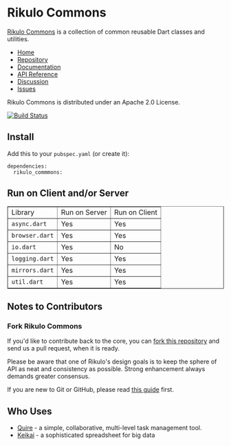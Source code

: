 # Rikulo Commons


[Rikulo Commons](http://rikulo.org) is a collection of common reusable Dart classes and utilities.

* [Home](http://rikulo.org)
* [Repository](https://github.com/rikulo/commons)
* [Documentation](http://docs.rikulo.org)
* [API Reference](http://www.dartdocs.org/documentation/rikulo_commons/2.3.9)
* [Discussion](http://stackoverflow.com/questions/tagged/rikulo)
* [Issues](https://github.com/rikulo/commons/issues)

Rikulo Commons is distributed under an Apache 2.0 License.

[![Build Status](https://drone.io/github.com/rikulo/commons/status.png)](https://drone.io/github.com/rikulo/commons/latest)

## Install

Add this to your `pubspec.yaml` (or create it):

    dependencies:
      rikulo_commmons:

## Run on Client and/or Server

<table border="1" width="100%">
  <tr>
    <td>Library</td>
    <td>Run on Server</td>
    <td>Run on Client</td>
  </tr>
  <tr>
    <td><code>async.dart</code></td>
    <td>Yes</td>
    <td>Yes</td>
  </tr>
  <tr>
    <td><code>browser.dart</code></td>
    <td>Yes</td>
    <td>Yes</td>
  </tr>
  <tr>
    <td><code>io.dart</code></td>
    <td>Yes</td>
    <td>No</td>
  </tr>
  <tr>
    <td><code>logging.dart</code></td>
    <td>Yes</td>
    <td>Yes</td>
  </tr>
  <tr>
    <td><code>mirrors.dart</code></td>
    <td>Yes</td>
    <td>Yes</td>
  </tr>
  <tr>
    <td><code>util.dart</code></td>
    <td>Yes</td>
    <td>Yes</td>
  </tr>
</table>

## Notes to Contributors

### Fork Rikulo Commons

If you'd like to contribute back to the core, you can [fork this repository](https://help.github.com/articles/fork-a-repo) and send us a pull request, when it is ready.

Please be aware that one of Rikulo's design goals is to keep the sphere of API as neat and consistency as possible. Strong enhancement always demands greater consensus.

If you are new to Git or GitHub, please read [this guide](https://help.github.com/) first.

## Who Uses

* [Quire](https://quire.io) - a simple, collaborative, multi-level task management tool.
* [Keikai](https://keikai.io) - a sophisticated spreadsheet for big data
